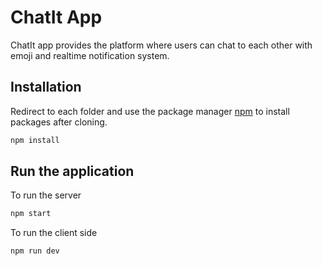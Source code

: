 # ChatIt App

ChatIt app provides the platform where users can chat to each other with emoji and realtime notification system.

## Installation

Redirect to each folder and use the package manager [npm](https://npmjs.com/) to install packages after cloning.

```bash
npm install
```

## Run the application

To run the server

```bash
npm start
```

To run the client side

```bash
npm run dev
```
